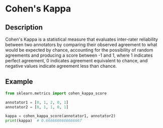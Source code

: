 # Cohen's Kappa

## Description

Cohen's Kappa is a statistical measure that evaluates inter-rater reliability between two annotators by comparing their observed agreement to what would be expected by chance, accounting for the possibility of random agreements and producing a score between -1 and 1, where 1 indicates perfect agreement, 0 indicates agreement equivalent to chance, and negative values indicate agreement less than chance.

## Example

```python
from sklearn.metrics import cohen_kappa_score

annotator1 = [0, 1, 2, 0, 1]
annotator2 = [0, 1, 1, 0, 1]

kappa = cohen_kappa_score(annotator1, annotator2)
print(kappa)  # 0.6666666666666667
```
